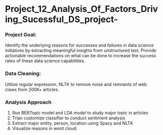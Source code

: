 # Project_12_Analysis_Of_Factors_Driving_Sucessful_DS_project-

### Project Goal:
Identify the underlying reasons for successes and failures in data science initiatives by extracting meaningful insights from unstructured text. Provide actionable recommendations on what can be done to increase the success rates of these data science capabilities.

### Data Cleaning:
Utilize regular expression, NLTK to remove noise and remnants of web claws from 200K+ articles.

### Analysis Approach
1. Run BERTopic model and LDA model to study major topic in articles
2. Trian customize classifier to conduct sentiment analysis 
3. Extract major entity, person, location using Spacy and NLTK
4. Visualize reasons in word cloud.

